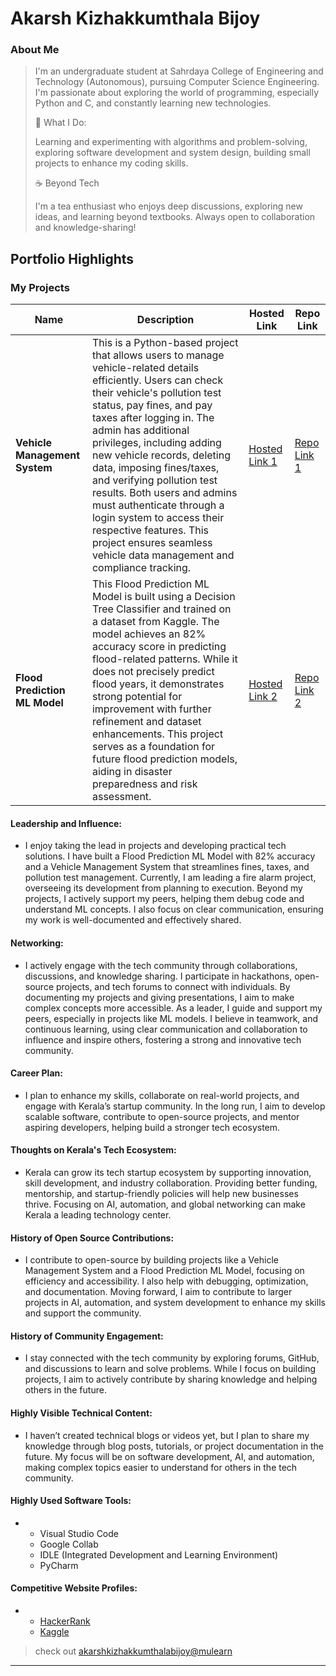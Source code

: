 # Akarsh Kizhakkumthala Bijoy

### About Me

> I'm an undergraduate student at Sahrdaya College of Engineering and Technology (Autonomous), pursuing Computer Science Engineering. I'm passionate about exploring the world of programming, especially Python and C, and constantly learning new technologies.
>
>🚀 What I Do:
>
>Learning and experimenting with algorithms and problem-solving, 
exploring software development and system design, 
building small projects to enhance my coding skills.
>
>☕ Beyond Tech
> 
>I'm a tea enthusiast who enjoys deep discussions, exploring new ideas, and learning beyond textbooks. Always open to collaboration and knowledge-sharing!


## Portfolio Highlights

### My Projects

| Name                | Description                                                               | Hosted Link                              | Repo Link                                                      |
|---------------------|---------------------------------------------------------------------------|------------------------------------------|----------------------------------------------------------------|
| **Vehicle Management System**  | This is a Python-based project that allows users to manage vehicle-related details efficiently. Users can check their vehicle's pollution test status, pay fines, and pay taxes after logging in. The admin has additional privileges, including adding new vehicle records, deleting data, imposing fines/taxes, and verifying pollution test results. Both users and admins must authenticate through a login system to access their respective features. This project ensures seamless vehicle data management and compliance tracking.                                              | [Hosted Link 1](https://example.com)    | [Repo Link 1](https://github.com/username/project1)             |
| **Flood Prediction ML Model**  | This Flood Prediction ML Model is built using a Decision Tree Classifier and trained on a dataset from Kaggle. The model achieves an 82% accuracy score in predicting flood-related patterns. While it does not precisely predict flood years, it demonstrates strong potential for improvement with further refinement and dataset enhancements. This project serves as a foundation for future flood prediction models, aiding in disaster preparedness and risk assessment.                                              | [Hosted Link 2](https://example.com)    | [Repo Link 2](https://github.com/username/project2)             |

#### Leadership and Influence:

- I enjoy taking the lead in projects and developing practical tech solutions. I have built a Flood Prediction ML Model with 82% accuracy and a Vehicle Management System that streamlines fines, taxes, and pollution test management. Currently, I am leading a fire alarm project, overseeing its development from planning to execution. Beyond my projects, I actively support my peers, helping them debug code and understand ML concepts. I also focus on clear communication, ensuring my work is well-documented and effectively shared.

#### Networking:

- I actively engage with the tech community through collaborations, discussions, and knowledge sharing. I participate in hackathons, open-source projects, and tech forums to connect with individuals. By documenting my projects and giving presentations, I aim to make complex concepts more accessible. As a leader, I guide and support my peers, especially in projects like ML models. I believe in teamwork, and continuous learning, using clear communication and collaboration to influence and inspire others, fostering a strong and innovative tech community.

#### Career Plan:

- I plan to enhance my skills, collaborate on real-world projects, and engage with Kerala’s startup community. In the long run, I aim to develop scalable software, contribute to open-source projects, and mentor aspiring developers, helping build a stronger tech ecosystem.

#### Thoughts on Kerala's Tech Ecosystem:

- Kerala can grow its tech startup ecosystem by supporting innovation, skill development, and industry collaboration. Providing better funding, mentorship, and startup-friendly policies will help new businesses thrive. Focusing on AI, automation, and global networking can make Kerala a leading technology center.

#### History of Open Source Contributions:

- I contribute to open-source by building projects like a Vehicle Management System and a Flood Prediction ML Model, focusing on efficiency and accessibility. I also help with debugging, optimization, and documentation. Moving forward, I aim to contribute to larger projects in AI, automation, and system development to enhance my skills and support the community.

#### History of Community Engagement:

- I stay connected with the tech community by exploring forums, GitHub, and discussions to learn and solve problems. While I focus on building projects, I aim to actively contribute by sharing knowledge and helping others in the future.

#### Highly Visible Technical Content:

- I haven’t created technical blogs or videos yet, but I plan to share my knowledge through blog posts, tutorials, or project documentation in the future. My focus will be on software development, AI, and automation, making complex topics easier to understand for others in the tech community.

#### Highly Used Software Tools:

- - Visual Studio Code
  - Google Collab
  - IDLE (Integrated Development and Learning Environment)
  - PyCharm

#### Competitive Website Profiles:

- - [HackerRank](https://www.hackerrank.com/profile/akarshkbijoy)
  - [Kaggle](https://www.kaggle.com/akarshkbijoy)




> check out [akarshkizhakkumthalabijoy@mulearn](./profiles/akarshkizhakkumthalabijoy@mulearn.md)

---
